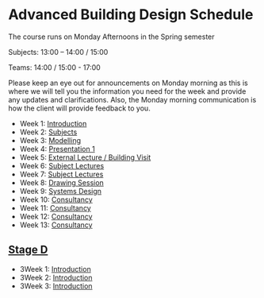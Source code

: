 # Advanced Building Design Schedule

The course runs on Monday Afternoons in the Spring semester 

Subjects: 13:00 – 14:00 / 15:00 

Teams: 14:00 / 15:00 - 17:00 

Please keep an eye out for announcements on Monday morning as this is where we will tell you the information you need for the week and provide any updates and clarifications. Also, the Monday morning communication is how the client will provide feedback to you. 

* Week 1: [Introduction](01/README.md)
* Week 2: [Subjects](02/README.md)
* Week 3: [Modelling](03/README.md)
* Week 4: [Presentation 1](04/README.md)
* Week 5: [External Lecture / Building Visit](05/README.md)
* Week 6: [Subject Lectures](06/README.md)
* Week 7: [Subject Lectures](07/README.md)
* Week 8: [Drawing Session](08/README.md)
* Week 9: [Systems Design](09/README.md)
* Week 10: [Consultancy](10/README.md)
* Week 11: [Consultancy](11/README.md)
* Week 12: [Consultancy](12/README.md)
* Week 13: [Consultancy](13/README.md)

## [Stage D](/41936/Assignments/D)
* 3Week 1: [Introduction](14/README.md)
* 3Week 2: [Introduction](15/README.md)
* 3Week 3: [Introduction](16/README.md)

